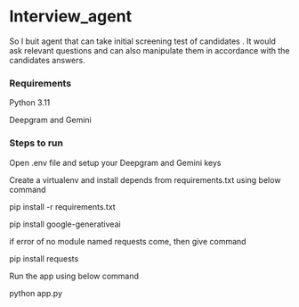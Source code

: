 # Interview_agent
So I buit agent that can take initial screening test of candidates . It would ask relevant questions and can also manipulate them in accordance with the candidates answers.
### Requirements

Python 3.11

Deepgram and Gemini

### Steps to run

Open .env file and setup your Deepgram and Gemini keys

Create a virtualenv and install depends from requirements.txt using below command

pip install -r requirements.txt

pip install google-generativeai

if error of no module named requests come, then give command 

pip install requests

Run the app using below command

python app.py
